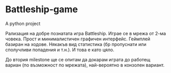 Battleship-game
===============

A python project

Рализация на добре познатата игра Battleship. Играе се в мрежа от 2-ма човека. Прост и минималистичен графичен интерфейс. Геймплей базиран на ходове. Някакъв вид статистика (бр пропуснати или сполучливи попадения и т.н.). И това е като цяло.

До втория milestone ще се опитам да докарам играта до работещ вариан (по възможност по мрежата), най-вероятно в конзолен вариант.
